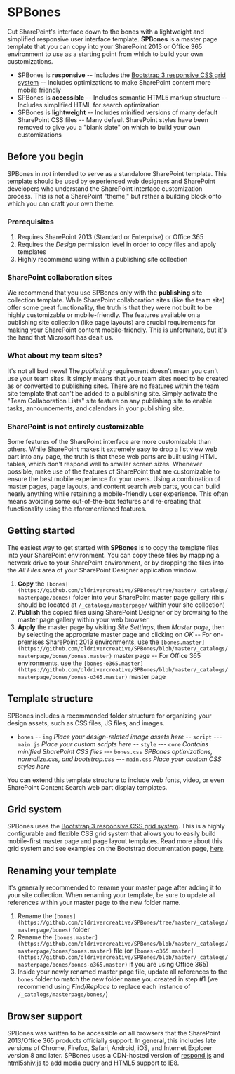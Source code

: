 # SPBones
Cut SharePoint's interface down to the bones with a lightweight and simplified responsive user interface template. **SPBones** is a master page template that you can copy into your SharePoint 2013 or Office 365 environment to use as a starting point from which to build your own customizations.

- SPBones is **responsive**
-- Includes the [Bootstrap 3 responsive CSS grid system](http://getbootstrap.com/css/#grid)
-- Includes optimizations to make SharePoint content more mobile friendly
- SPBones is **accessible**
-- Includes semantic HTML5 markup structure
-- Includes simplified HTML for search optimization
- SPBones is **lightweight**
-- Includes minified versions of many default SharePoint CSS files
-- Many default SharePoint styles have been removed to give you a "blank slate" on which to build your own customizations

## Before you begin
SPBones in _not_ intended to serve as a standalone SharePoint template. This template should be used by experienced web designers and SharePoint developers who understand the SharePoint interface customization process. This is not a SharePoint "theme," but rather a building block onto which you can craft your own theme.

### Prerequisites
1. Requires SharePoint 2013 (Standard or Enterprise) or Office 365
2. Requires the _Design_ permission level in order to copy files and apply templates
3. Highly recommend using within a publishing site collection

### SharePoint collaboration sites
We recommend that you use SPBones only with the **publishing** site collection template. While SharePoint collaboration sites (like the team site) offer some great functionality, the truth is that they were not built to be highly customizable or mobile-friendly. The features available on a publishing site collection (like page layouts) are crucial requirements for making your SharePoint content mobile-friendly. This is unfortunate, but it's the hand that Microsoft has dealt us.

### What about my team sites?
It's not all bad news! The _publishing_ requirement doesn't mean you can't use your team sites. It simply means that your team sites need to be created as or converted to publishing sites. There are no features within the team site template that can't be added to a publishing site. Simply activate the "Team Collaboration Lists" site feature on any publishing site to enable tasks, announcements, and calendars in your publishing site.

### SharePoint is not entirely customizable
Some features of the SharePoint interface are more customizable than others. While SharePoint makes it extremely easy to drop a list view web part into any page, the truth is that these web parts are built using HTML tables, which don't respond well to smaller screen sizes. Whenever possible, make use of the features of SharePoint that are customizable to ensure the best mobile experience for your users. Using a combination of master pages, page layouts, and content search web parts, you can build nearly anything while retaining a mobile-friendly user experience. This often means avoiding some out-of-the-box features and re-creating that functionality using the aforementioned features.

## Getting started
The easiest way to get started with **SPBones** is to copy the template files into your SharePoint environment. You can copy these files by mapping a network drive to your SharePoint environment, or by dropping the files into the _All Files_ area of your SharePoint Designer application window.

1. **Copy** the `[bones](https://github.com/oldrivercreative/SPBones/tree/master/_catalogs/masterpage/bones)` folder into your SharePoint master page gallery (this should be located at `/_catalogs/masterpage/` within your site collection)
2. **Publish** the copied files using SharePoint Designer or by browsing to the master page gallery within your web browser
3. **Apply** the master page by visiting _Site Settings_, then _Master page_, then by selecting the appropriate master page and clicking on _OK_
-- For on-premises SharePoint 2013 environments, use the `[bones.master](https://github.com/oldrivercreative/SPBones/blob/master/_catalogs/masterpage/bones/bones.master)` master page
-- For Office 365 environments, use the `[bones-o365.master](https://github.com/oldrivercreative/SPBones/blob/master/_catalogs/masterpage/bones/bones-o365.master)` master page

## Template structure
SPBones includes a recommended folder structure for organizing your design assets, such as CSS files, JS files, and images.

- `bones`
-- `img` _Place your design-related image assets here_
-- `script`
--- `main.js` _Place your custom scripts here_
-- `style`
--- `core` _Contains minified SharePoint CSS files_
--- `bones.css` _SPBones optimizations, normalize.css, and bootstrap.css_
--- `main.css` _Place your custom CSS styles here_

You can extend this template structure to include web fonts, video, or even SharePoint Content Search web part display templates.

## Grid system
SPBones uses the [Bootstrap 3 responsive CSS grid system](http://getbootstrap.com/css/#grid). This is a highly configurable and flexible CSS grid system that allows you to easily build mobile-first master page and page layout templates. Read more about this grid system and see examples on the Bootstrap documentation page, [here](http://getbootstrap.com/css/#grid).

## Renaming your template
It's generally recommended to rename your master page after adding it to your site collection. When renaming your template, be sure to update all references within your master page to the new folder name.

1. Rename the `[bones](https://github.com/oldrivercreative/SPBones/tree/master/_catalogs/masterpage/bones)` folder
2. Rename the `[bones.master](https://github.com/oldrivercreative/SPBones/blob/master/_catalogs/masterpage/bones/bones.master)` file (or `[bones-o365.master](https://github.com/oldrivercreative/SPBones/blob/master/_catalogs/masterpage/bones/bones-o365.master)` if you are using Office 365)
3. Inside your newly renamed master page file, update all references to the `bones` folder to match the new folder name you created in step #1 (we recommend using _Find/Replace_ to replace each instance of `/_catalogs/masterpage/bones/`)

## Browser support
SPBones was written to be accessible on all browsers that the SharePoint 2013/Office 365 products officially support. In general, this includes late versions of Chrome, Firefox, Safari, Android, iOS, and Internet Explorer version 8 and later. SPBones uses a CDN-hosted version of [respond.js](https://github.com/scottjehl/Respond) and [html5shiv.js](https://github.com/aFarkas/html5shiv) to add media query and HTML5 support to IE8.